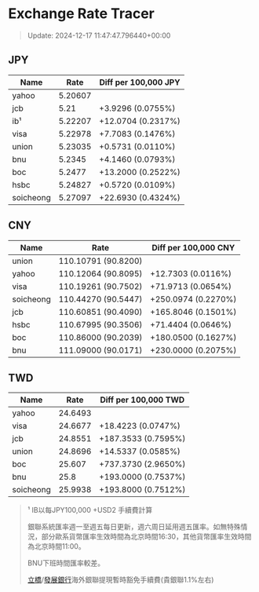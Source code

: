 # Exchange Rate Tracer

> Update: 2024-12-17 11:47:47.796440+00:00

## JPY

| Name      |    Rate | Diff per 100,000 JPY   |
|-----------|---------|------------------------|
| yahoo     | 5.20607 |                        |
| jcb       | 5.21    | +3.9296 (0.0755%)      |
| ib¹       | 5.22207 | +12.0704 (0.2317%)     |
| visa      | 5.22978 | +7.7083 (0.1476%)      |
| union     | 5.23035 | +0.5731 (0.0110%)      |
| bnu       | 5.2345  | +4.1460 (0.0793%)      |
| boc       | 5.2477  | +13.2000 (0.2522%)     |
| hsbc      | 5.24827 | +0.5720 (0.0109%)      |
| soicheong | 5.27097 | +22.6930 (0.4324%)     |

## CNY

| Name      | Rate                | Diff per 100,000 CNY   |
|-----------|---------------------|------------------------|
| union     | 110.10791	(90.8200) |                        |
| yahoo     | 110.12064	(90.8095) | +12.7303 (0.0116%)     |
| visa      | 110.19261	(90.7502) | +71.9713 (0.0654%)     |
| soicheong | 110.44270	(90.5447) | +250.0974 (0.2270%)    |
| jcb       | 110.60851	(90.4090) | +165.8046 (0.1501%)    |
| hsbc      | 110.67995	(90.3506) | +71.4404 (0.0646%)     |
| boc       | 110.86000	(90.2039) | +180.0500 (0.1627%)    |
| bnu       | 111.09000	(90.0171) | +230.0000 (0.2075%)    |

## TWD

| Name      |    Rate | Diff per 100,000 TWD   |
|-----------|---------|------------------------|
| yahoo     | 24.6493 |                        |
| visa      | 24.6677 | +18.4223 (0.0747%)     |
| jcb       | 24.8551 | +187.3533 (0.7595%)    |
| union     | 24.8696 | +14.5337 (0.0585%)     |
| boc       | 25.607  | +737.3730 (2.9650%)    |
| bnu       | 25.8    | +193.0000 (0.7537%)    |
| soicheong | 25.9938 | +193.8000 (0.7512%)    |


> ¹ IB以每JPY100,000 +USD2 手續費計算
>
> 銀聯系統匯率週一至週五每日更新，週六周日延用週五匯率。如無特殊情況，部分歐系貨幣匯率生效時間為北京時間16:30，其他貨幣匯率生效時間為北京時間11:00。
>
> BNU下班時間匯率較差。
>
> [立橋](https://www.wlbank.com.mo/uploads/ueditor/file/20181211/1544536513900230.pdf)/[發展銀行](https://www.mdb.com.mo/Service_Charges_20230728.pdf)海外銀聯提現暫時豁免手續費(貴銀聯1.1%左右)

